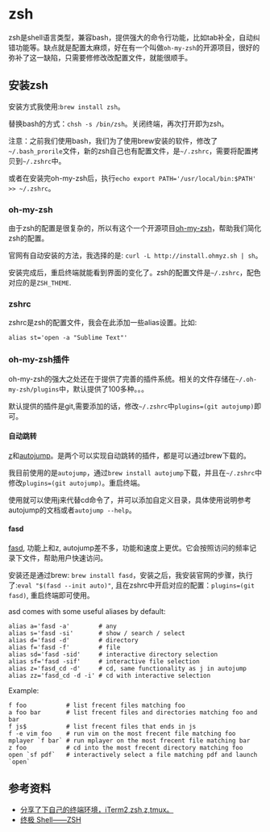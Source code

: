 # zsh
zsh是shell语言类型，兼容bash，提供强大的命令行功能，比如tab补全，自动纠错功能等。缺点就是配置太麻烦，好在有一个叫做`oh-my-zsh`的开源项目，很好的弥补了这一缺陷，只需要修修改改配置文件，就能很顺手。


## 安装zsh
安装方式我使用:`brew install zsh`。

替换bash的方式：`chsh -s /bin/zsh`。关闭终端，再次打开即为zsh。

注意：之前我们使用bash，我们为了使用brew安装的软件，修改了`~/.bash_prorile`文件，新的zsh自己也有配置文件，是`~/.zshrc`，需要将配置拷贝到`~/.zshrc`中。

或者在安装完oh-my-zsh后，执行`echo export PATH='/usr/local/bin:$PATH' >> ~/.zshrc`。


### oh-my-zsh
由于zsh的配置是很复杂的，所以有这个一个开源项目[oh-my-zsh](https://github.com/robbyrussell/oh-my-zsh?source=c)，帮助我们简化zsh的配置。

官网有自动安装的方法，我选择的是: `curl -L http://install.ohmyz.sh | sh`。

安装完成后，重启终端就能看到界面的变化了。zsh的配置文件是`~/.zshrc`，配色对应的是`ZSH_THEME`.

### zshrc
zshrc是zsh的配置文件，我会在此添加一些alias设置。比如:
```
alias st='open -a "Sublime Text"'
```

### oh-my-zsh插件
oh-my-zsh的强大之处还在于提供了完善的插件系统。相关的文件存储在`~/.oh-my-zsh/plugins`中，默认提供了100多种。。。

默认提供的插件是git,需要添加的话，修改`~/.zshrc`中`plugins=(git autojump)`即可。

#### 自动跳转
[z](https://github.com/rupa/z)和[autojump](https://github.com/joelthelion/autojump)。是两个可以实现自动跳转的插件，都是可以通过brew下载的。

我目前使用的是`autojump`，通过`brew install autojump`下载，并且在`~/.zshrc`中修改`plugins=(git autojump)`。重启终端。

使用就可以使用j来代替cd命令了，并可以添加自定义目录，具体使用说明参考autojump的文档或者`autojump --help`。

#### fasd
[fasd](https://github.com/clvv/fasd), 功能上和z, autojump差不多，功能和速度上更优。它会按照访问的频率记录下文件，帮助用户快速访问。

安装还是通过brew: `brew install fasd`，安装之后，我安装官网的步骤，执行了:`eval "$(fasd --init auto)"`, 且在zshrc中开启对应的配置：`plugins=(git fasd)`, 重启终端即可使用。

asd comes with some useful aliases by default:

```
alias a='fasd -a'        # any
alias s='fasd -si'       # show / search / select
alias d='fasd -d'        # directory
alias f='fasd -f'        # file
alias sd='fasd -sid'     # interactive directory selection
alias sf='fasd -sif'     # interactive file selection
alias z='fasd_cd -d'     # cd, same functionality as j in autojump
alias zz='fasd_cd -d -i' # cd with interactive selection
```

Example:

```
f foo           # list frecent files matching foo
a foo bar       # list frecent files and directories matching foo and bar
f js$           # list frecent files that ends in js
f -e vim foo    # run vim on the most frecent file matching foo
mplayer `f bar` # run mplayer on the most frecent file matching bar
z foo           # cd into the most frecent directory matching foo
open `sf pdf`   # interactively select a file matching pdf and launch `open`
```


## 参考资料
- [分享了下自己的终端环境，iTerm2,zsh,z,tmux。](http://www.v2ex.com/t/77918)
- [终极 Shell——ZSH](http://zhuanlan.zhihu.com/mactalk/19556676)